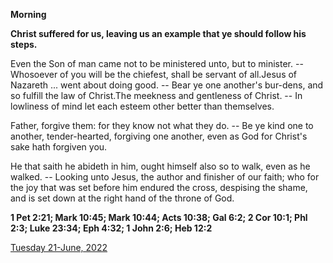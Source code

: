**Morning**

**Christ suffered for us, leaving us an example that ye should follow his steps.**
 
Even the Son of man came not to be ministered unto, but to minister. -- Whosoever of you will be the chiefest, shall be servant of all.Jesus of Nazareth ... went about doing good. -- Bear ye one another's bur-dens, and so fulfill the law of Christ.The meekness and gentleness of Christ. -- In lowliness of mind let each esteem other better than themselves.
 
Father, forgive them: for they know not what they do. -- Be ye kind one to another, tender-hearted, forgiving one another, even as God for Christ's sake hath forgiven you.
 
He that saith he abideth in him, ought himself also so to walk, even as he walked. -- Looking unto Jesus, the author and finisher of our faith; who for the joy that was set before him endured the cross, despising the shame, and is set down at the right hand of the throne of God.  

**1 Pet 2:21; Mark 10:45; Mark 10:44; Acts 10:38; Gal 6:2; 2 Cor 10:1; Phl 2:3; Luke 23:34; Eph 4:32; 1 John 2:6; Heb 12:2**

[Tuesday 21-June, 2022](https://t.me/daily_light)
